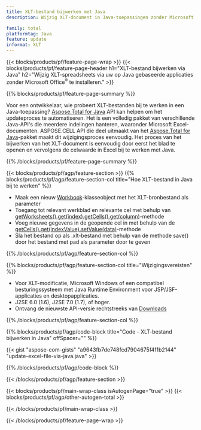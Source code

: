 ```yaml
---
title: XLT-bestand bijwerken met Java
description: Wijzig XLT-document in Java-toepassingen zonder Microsoft Excel te gebruiken. Optimaliseer code voor de snelste manier om Excel-bestanden in Java te schrijven en te bewerken.

family: total
platformtag: Java
feature: update
informat: XLT
---
```

{{< blocks/products/pf/feature-page-wrap >}}
{{< blocks/products/pf/feature-page-header h1="XLT-bestand bijwerken via Java" h2="Wijzig XLT-spreadsheets via uw op Java gebaseerde applicaties zonder Microsoft Office<sup>&reg;</sup> te installeren." >}}

{{% blocks/products/pf/feature-page-summary %}}

Voor een ontwikkelaar, wie probeert XLT-bestanden bij te werken in een Java-toepassing? [Aspose.Total for Java](https://products.aspose.com/total/java/) API kan helpen om het updateproces te automatiseren. Het is een volledig pakket van verschillende Java-API's die meerdere indelingen hanteren, waaronder Microsoft Excel-documenten. ASPOSE.CELL API die deel uitmaakt van het [Aspose.Total for Java](https://products.aspose.com/total/java/)-pakket maakt dit wijzigingsproces eenvoudig. Het proces van het bijwerken van het XLT-document is eenvoudig door eerst het blad te openen en vervolgens de celwaarde in Excel bij te werken met Java.

{{% /blocks/products/pf/feature-page-summary %}}

{{< blocks/products/pf/agp/feature-section >}}
{{% blocks/products/pf/agp/feature-section-col title="Hoe XLT-bestand in Java bij te werken" %}}

- Maak een nieuw [Workbook](https://reference.aspose.com/cells/java/com.aspose.cells/Workbook)-klasseobject met het XLT-bronbestand als parameter
- Toegang tot relevant werkblad en relevante cel met behulp van [getWorksheets().get(index).getCells().get(column)](https://reference.aspose.com/cells/java/com.aspose.cells/cells#Item%20(int))-methode
- Voeg nieuwe gegevens in de geopende cel in met behulp van de [getCells().get(indexValue).setValue(data)](https://reference.aspose.com/cells/java/com.aspose.cells/cell#Value)-methode
- Sla het bestand op als .xlt-bestand met behulp van de methode save() door het bestand met pad als parameter door te geven

{{% /blocks/products/pf/agp/feature-section-col %}}

{{% blocks/products/pf/agp/feature-section-col title="Wijzigingsvereisten" %}}

- Voor XLT-modificatie, Microsoft Windows of een compatibel besturingssysteem met Java Runtime Environment voor JSP/JSF-applicaties en desktopapplicaties.
- J2SE 6.0 (1.6), J2SE 7.0 (1.7), of hoger.
- Ontvang de nieuwste API-versie rechtstreeks van [Downloads](https://docs.aspose.com/cells/java/installation/)

{{% /blocks/products/pf/agp/feature-section-col %}}

{{% blocks/products/pf/agp/code-block title="Code - XLT-bestand bijwerken in Java" offSpacer="" %}}

{{< gist "aspose-com-gists" "a9643fb7de748fcd7904675f4f1b2144" "update-excel-file-via-java.java" >}}

{{% /blocks/products/pf/agp/code-block %}}

{{< /blocks/products/pf/agp/feature-section >}}

{{< blocks/products/pf/main-wrap-class isAutogenPage="true" >}}
{{< blocks/products/pf/agp/other-autogen-total >}}

{{< /blocks/products/pf/main-wrap-class >}}

{{< /blocks/products/pf/feature-page-wrap >}}